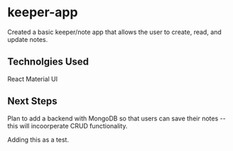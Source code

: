 # keeper-app

Created a basic keeper/note app that allows the user to create, read, and update notes.

## Technolgies Used
React
Material UI

## Next Steps
Plan to add a backend with MongoDB so that users can save their notes -- this will incoorperate CRUD functionality. 

Adding this as a test.
